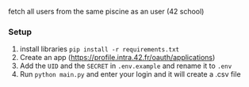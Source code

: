 fetch all users from the same piscine as an user (42 school)

### Setup

1. install libraries `pip install -r requirements.txt`
2. Create an app (https://profile.intra.42.fr/oauth/applications)
3. Add the `UID` and the `SECRET` in `.env.example` and rename it to `.env`
4. Run `python main.py` and enter your login and it will create a .csv file
